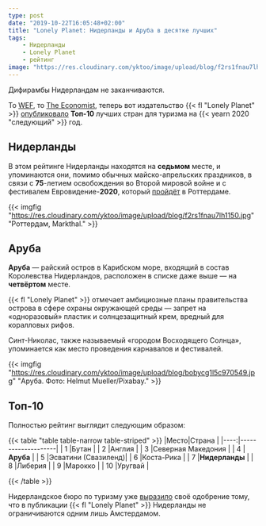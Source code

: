 ```yaml
---
type: post
date: "2019-10-22T16:05:48+02:00"
title: "Lonely Planet: Нидерланды и Аруба в десятке лучших"
tags:
    - Нидерланды
    - Lonely Planet
    - рейтинг
image: "https://res.cloudinary.com/yktoo/image/upload/blog/f2rs1fnau7lh1150.jpg"
---
```


Дифирамбы Нидерландам не заканчиваются.

То [WEF](0419), то [The Economist](0372), теперь вот издательство {{< fl "Lonely Planet" >}} [опубликовало](https://lonelyplanet.nl/reistips-and-trends/best-in-travel-2020-top-10-landen) **Топ-10** лучших стран для туризма на {{< yearn 2020 "следующий" >}} год.

<!--more-->

## Нидерланды

В этом рейтинге Нидерланды находятся на **седьмом** месте, и упоминаются они, помимо обычных майско-апрельских праздников, в связи с **75**-летием освобождения во Второй мировой войне и с фестивалем Евровидение-**2020**, который [пройдёт](0365) в Роттердаме.

{{< imgfig "https://res.cloudinary.com/yktoo/image/upload/blog/f2rs1fnau7lh1150.jpg" "Роттердам, Markthal." >}}

## Аруба

**Аруба** — райский остров в Карибском море, входящий в состав Королевства Нидерландов, расположен в списке даже выше — на **четвёртом** месте.

{{< fl "Lonely Planet" >}} отмечает амбициозные планы правительства острова в сфере охраны окружающей среды — запрет на «одноразовый» пластик и солнцезащитный крем, вредный для коралловых рифов.

Синт-Николас, также называемый «городом Восходящего Солнца», упоминается как место проведения карнавалов и фестивалей.

{{< imgfig "https://res.cloudinary.com/yktoo/image/upload/blog/bobycg1l5c970549.jpg" "Аруба. Фото: Helmut Mueller/Pixabay." >}}

## Топ-10

Полностью рейтинг выглядит следующим образом:

{{< table "table table-narrow table-striped" >}}
|Место|Страна              |
|----:|--------------------|
|   1 |Бутан               |
|   2 |Англия              |
|   3 |Северная Македония  |
|   4 |**Аруба**           |
|   5 |Эсватини (Свазиленд)|
|   6 |Коста-Рика          |
|   7 |**Нидерланды**      |
|   8 |Либерия             |
|   9 |Марокко             |
|  10 |Уругвай             |

{{< /table >}}

Нидерландское бюро по туризму уже [выразило](https://www.nbtc.nl/nl/home/artikel/nederland-in-top-10-best-in-travel-van-lonely-planet.htm) своё одобрение тому, что в публикации {{< fl "Lonely Planet" >}} Нидерланды не ограничиваются одним лишь Амстердамом.
